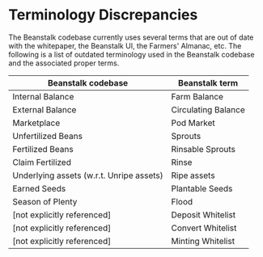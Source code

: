 # Terminology Discrepancies

The Beanstalk codebase currently uses several terms that are out of date with the whitepaper, the Beanstalk UI, the Farmers' Almanac, etc. The following is a list of outdated terminology used in the Beanstalk codebase and the associated proper terms.

| Beanstalk codebase                       | Beanstalk term      |
| ---------------------------------------- | ------------------- |
| Internal Balance                         | Farm Balance        |
| External Balance                         | Circulating Balance |
| Marketplace                              | Pod Market          |
| Unfertilized Beans                       | Sprouts             |
| Fertilized Beans                         | Rinsable Sprouts    |
| Claim Fertilized                         | Rinse               |
| Underlying assets (w.r.t. Unripe assets) | Ripe assets         |
| Earned Seeds                             | Plantable Seeds     |
| Season of Plenty                         | Flood               |
| \[not explicitly referenced]             | Deposit Whitelist   |
| \[not explicitly referenced]             | Convert Whitelist   |
| \[not explicitly referenced]             | Minting Whitelist   |
